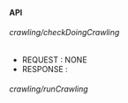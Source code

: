 #### API

###### crawling/checkDoingCrawling
- REQUEST : NONE
- RESPONSE :

###### crawling/runCrawling

